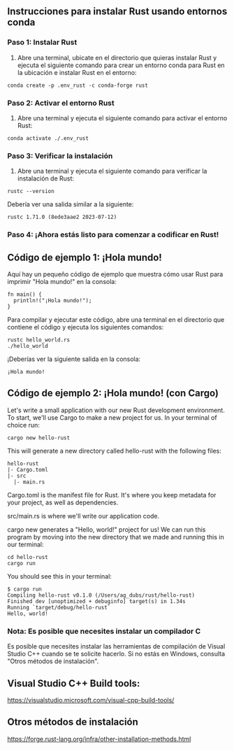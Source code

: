 ## Instrucciones para instalar Rust usando entornos conda

### Paso 1: Instalar Rust

1. Abre una terminal, ubicate en el directorio que quieras instalar Rust y ejecuta el siguiente comando para crear un entorno conda para Rust en la ubicación e instalar Rust en el entorno:

```
conda create -p .env_rust -c conda-forge rust
```

### Paso 2: Activar el entorno Rust

1. Abre una terminal y ejecuta el siguiente comando para activar el entorno Rust:

```
conda activate ./.env_rust
```

### Paso 3: Verificar la instalación

1. Abre una terminal y ejecuta el siguiente comando para verificar la instalación de Rust:

```
rustc --version
```

Debería ver una salida similar a la siguiente:

```
rustc 1.71.0 (8ede3aae2 2023-07-12)
```

### Paso 4: ¡Ahora estás listo para comenzar a codificar en Rust!

## Código de ejemplo 1: ¡Hola mundo!

Aquí hay un pequeño código de ejemplo que muestra cómo usar Rust para imprimir "Hola mundo!" en la consola:

```
fn main() {
  println!("¡Hola mundo!");
}
```

Para compilar y ejecutar este código, abre una terminal en el directorio que contiene el código y ejecuta los siguientes comandos:

```
rustc hello_world.rs
./hello_world
```

¡Deberías ver la siguiente salida en la consola:

```
¡Hola mundo!
```

## Código de ejemplo 2: ¡Hola mundo! (con Cargo)

Let's write a small application with our new Rust development environment. To start, we'll use Cargo to make a new project for us. In your terminal of choice run:

```
cargo new hello-rust
```

This will generate a new directory called hello-rust with the following files:

```
hello-rust
|- Cargo.toml
|- src
  |- main.rs
```

Cargo.toml is the manifest file for Rust. It's where you keep metadata for your project, as well as dependencies.

src/main.rs is where we'll write our application code.

cargo new generates a "Hello, world!" project for us! We can run this program by moving into the new directory that we made and running this in our terminal:

```
cd hello-rust
cargo run
```

You should see this in your terminal:

```
$ cargo run
Compiling hello-rust v0.1.0 (/Users/ag_dubs/rust/hello-rust)
Finished dev [unoptimized + debuginfo] target(s) in 1.34s
Running `target/debug/hello-rust`
Hello, world!
```

### Nota: Es posible que necesites instalar un compilador C

Es posible que necesites instalar las herramientas de compilación de Visual Studio C++ cuando se te solicite hacerlo. Si no estás en Windows, consulta "Otros métodos de instalación".

## Visual Studio C++ Build tools:

https://visualstudio.microsoft.com/visual-cpp-build-tools/

## Otros métodos de instalación

https://forge.rust-lang.org/infra/other-installation-methods.html
